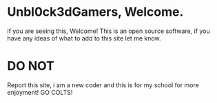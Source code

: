 # Unbl0ck3dGamers, Welcome.
if you are seeing this, Welcome! This is an open source software, if you have any ideas of what to add to this site let me know.
# DO NOT
Report this site, i am a new coder and this is for my school for more enjoyment! GO COLTS!
